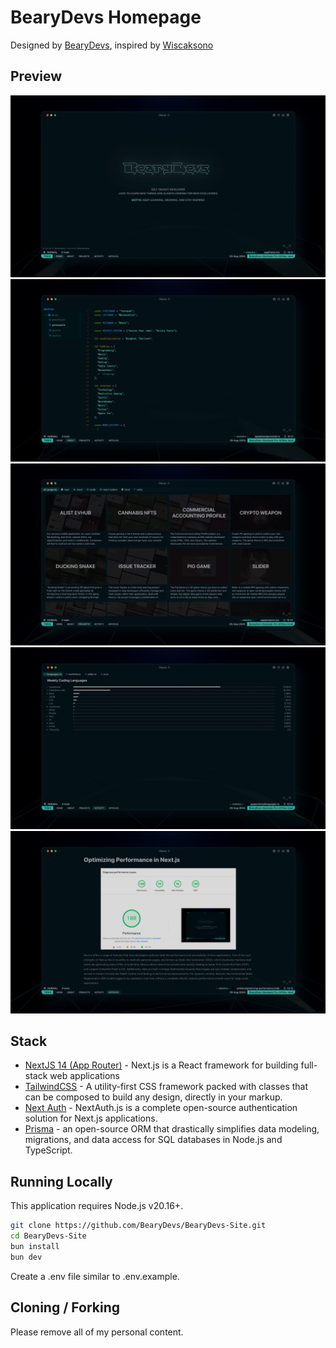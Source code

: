 # BearyDevs Homepage

Designed by [BearyDevs](https://github.com/BearyDevs), inspired by [Wiscaksono](https://github.com/wiscaksono)

## Preview

![Preview 1](./public/preview-1.png)
![Preview 2](./public/preview-2.png)
![Preview 3](./public/preview-3.png)
![Preview 4](./public/preview-4.png)
![Preview 5](./public/preview-5.png)

## Stack

- [NextJS 14 (App Router)](https://nextjs.org) - Next.js is a React framework for building full-stack web applications
- [TailwindCSS](https://tailwindcss.com) - A utility-first CSS framework packed with classes that can be composed to build any design, directly in your markup.
- [Next Auth](https://next-auth.js.org) - NextAuth.js is a complete open-source authentication solution for Next.js applications.
- [Prisma](https://www.prisma.io) - an open-source ORM that drastically simplifies data modeling, migrations, and data access for SQL databases in Node.js and TypeScript.

## Running Locally

This application requires Node.js v20.16+.

```bash
git clone https://github.com/BearyDevs/BearyDevs-Site.git
cd BearyDevs-Site
bun install
bun dev
```

Create a .env file similar to .env.example.

## Cloning / Forking

Please remove all of my personal content.

